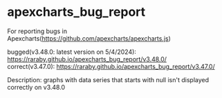 # apexcharts_bug_report
For reporting bugs in Apexcharts(https://github.com/apexcharts/apexcharts.js)

bugged(v3.48.0: latest version on 5/4/2024): https://raraby.github.io/apexcharts_bug_report/v3.48.0/<br>
correct(v3.47.0): https://raraby.github.io/apexcharts_bug_report/v3.47.0/

Description: graphs with data series that starts with null isn't displayed correctly on v3.48.0
